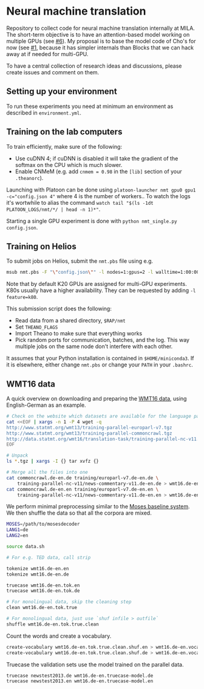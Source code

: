 # Neural machine translation

Repository to collect code for neural machine translation internally at MILA.
The short-term objective is to have an attention-based model working on
multiple GPUs (see [#6](https://github.com/bartvm/nmt/issues/6)). My proposal
is to base the model code of Cho's for now (see
[#1](https://github.com/bartvm/nmt/issues/1), because it has simpler internals
than Blocks that we can hack away at if needed for multi-GPU.

To have a central collection of research ideas and discussions, please create
issues and comment on them.

## Setting up your environment

To run these experiments you need at minimum an environment as described
in `environment.yml`.

## Training on the lab computers

To train efficiently, make sure of the following:

* Use cuDNN 4; if cuDNN is disabled it will take the gradient of the
  softmax on the CPU which is much slower.
* Enable CNMeM (e.g. add `cnmem = 0.98` in the `[lib]` section of your
  `.theanorc`).

Launching with Platoon can be done using `platoon-launcher nmt gpu0 gpu1
-c="config.json 4"` where 4 is the number of workers.. To watch the logs
it's wortwhile to alias the command `watch tail "$(ls -1dt
PLATOON_LOGS/nmt/*/ | head -n 1)*"`.

Starting a single GPU experiment is done with `python nmt_single.py
config.json`.

## Training on Helios

To submit jobs on Helios, submit the `nmt.pbs` file using e.g.

```bash
msub nmt.pbs -F "\"config.json\"" -l nodes=1:gpus=2 -l walltime=1:00:00
```

Note that by default K20 GPUs are assigned for multi-GPU experiments.
K80s usually have a higher availability. They can be requested by adding
`-l feature=k80`.

This submission script does the following:

* Read data from a shared directory, `$RAP/nmt`
* Set `THEANO_FLAGS`
* Import Theano to make sure that everything works
* Pick random ports for communication, batches, and the log. This way
  multiple jobs on the same node don't interfere with each other.

It assumes that your Python installation is contained in
`$HOME/miniconda3`. If it is elsewhere, either change `nmt.pbs` or
change your `PATH` in your `.bashrc`.

## WMT16 data

A quick overview on downloading and preparing the [WMT16
data](http://www.statmt.org/wmt16/translation-task.html), using
English-German as an example.

```bash
# Check on the website which datasets are available for the language pair
cat <<EOF | xargs -n 1 -P 4 wget -q
http://www.statmt.org/wmt13/training-parallel-europarl-v7.tgz
http://www.statmt.org/wmt13/training-parallel-commoncrawl.tgz
http://data.statmt.org/wmt16/translation-task/training-parallel-nc-v11.tgz
EOF

# Unpack
ls *.tgz | xargs -I {} tar xvfz {}

# Merge all the files into one
cat commoncrawl.de-en.de training/europarl-v7.de-en.de \
    training-parallel-nc-v11/news-commentary-v11.de-en.de > wmt16.de-en.de
cat commoncrawl.de-en.en training/europarl-v7.de-en.en \
    training-parallel-nc-v11/news-commentary-v11.de-en.en > wmt16.de-en.en
```

We perform minimal preprocessing similar to the [Moses baseline
system](http://www.statmt.org/moses/?n=Moses.Baseline). We then shuffle the
data so that all the corpora are mixed.

```bash
MOSES=/path/to/mosesdecoder
LANG1=de
LANG2=en

source data.sh

# For e.g. TED data, call strip

tokenize wmt16.de-en.en
tokenize wmt16.de-en.de

truecase wmt16.de-en.tok.en
truecase wmt16.de-en.tok.de

# For monolingual data, skip the cleaning step
clean wmt16.de-en.tok.true

# For monolingual data, just use `shuf infile > outfile`
shuffle wmt16.de-en.tok.true.clean
```

Count the words and create a vocabulary.

```bash
create-vocabulary wmt16.de-en.tok.true.clean.shuf.en > wmt16.de-en.vocab.en
create-vocabulary wmt16.de-en.tok.true.clean.shuf.de > wmt16.de-en.vocab.de
```

Truecase the validation sets use the model trained on the parallel data.

```bash
truecase newstest2013.de wmt16.de-en.truecase-model.de
truecase newstest2013.en wmt16.de-en.truecase-model.en
```
